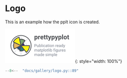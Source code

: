 # Logo

This is an example how the pplt icon is created.

![logo](images/logo_large.svg){: style="width: 100%"}

```python
--8<--  "docs/gallery/logo.py::89"
```


